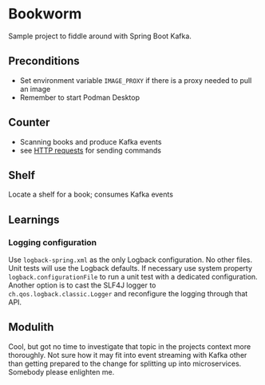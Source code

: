 # Bookworm
Sample project to fiddle around with Spring Boot Kafka.

## Preconditions
- Set environment variable `IMAGE_PROXY` if there is a proxy needed to pull an image
- Remember to start Podman Desktop

## Counter
- Scanning books and produce Kafka events
- see [HTTP requests](doc/requests.http) for sending commands

## Shelf
Locate a shelf for a book; consumes Kafka events

## Learnings

### Logging configuration
Use `logback-spring.xml` as the only Logback configuration. No other files. Unit tests will
use the Logback defaults. If necessary use system property `logback.configurationFile` to run
a unit test with a dedicated configuration. Another option is to cast the SLF4J logger to
`ch.qos.logback.classic.Logger` and reconfigure the logging through that API.

## Modulith
Cool, but got no time to investigate that topic in the projects context more thoroughly.
Not sure how it may fit into event streaming with Kafka other than getting prepared to
the change for splitting up into microservices. Somebody please enlighten me.